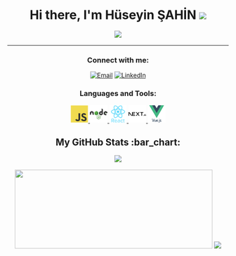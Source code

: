 <h1 align="center">Hi there, I'm Hüseyin ŞAHİN <img src="https://media.giphy.com/media/hvRJCLFzcasrR4ia7z/giphy.gif" width="35"></h1>
<p align="center">
  <img src="https://readme-typing-svg.herokuapp.com?font=Fira+Code&pause=1000&width=435&lines=Frontend++%26++Developer;Yazılım+Geliştirici&center=true&width=500&height=50" />
</p>
<hr/>

<h3 align="center">Connect with me:</h3>

<p align="center">
<a href="mailto:hseyinsahiin@gmail.com"><img alt="Email" src="https://img.shields.io/badge/Email-hseyinsahiin@gmail.com-blue?style=flat&logo=gmail"></a>
<a href="https://www.linkedin.com/in/huseyin-sahin/" target="_blank"><img alt="LinkedIn" src="https://img.shields.io/badge/LinkedIn-huseyin‐sahin-blue?style=flat&logo=linkedin"></a>
<br>

<h3 align="center">Languages and Tools:</h3>
<p align="center">
  <a href="https://developer.mozilla.org/en-US/docs/Web/JavaScript" target="_blank" rel="noreferrer">
    <img src="https://raw.githubusercontent.com/devicons/devicon/master/icons/javascript/javascript-original.svg" alt="javascript" width="40" height="40"/>
  </a>
  <a href="https://nodejs.org" target="_blank" rel="noreferrer">
    <img src="https://raw.githubusercontent.com/devicons/devicon/master/icons/nodejs/nodejs-original-wordmark.svg" alt="nodejs" width="40" height="40"/>
  </a>
  <a href="https://reactjs.org/" target="_blank" rel="noreferrer">
    <img src="https://raw.githubusercontent.com/devicons/devicon/master/icons/react/react-original-wordmark.svg" alt="react" width="40" height="40"/>
  </a>
  <a href="https://nextjs.org/" target="_blank" rel="noreferrer">
    <img src="https://raw.githubusercontent.com/devicons/devicon/master/icons/nextjs/nextjs-original-wordmark.svg" alt="nextjs" width="40" height="40"/>
  </a>
  <a href="https://vuejs.org/" target="_blank" rel="noreferrer">
    <img src="https://raw.githubusercontent.com/devicons/devicon/master/icons/vuejs/vuejs-original-wordmark.svg" alt="vuejs" width="40" height="40"/>
  </a>
</p>

<h2 align="center">My GitHub Stats :bar_chart:</h2>
<p align="center">
  <img src="https://komarev.com/ghpvc/?username=huseyin-sahin&color=green"></a>
</p>
<p align="center">
  <img src="https://github-readme-stats.vercel.app/api?username=huseyin-sahin&show_icons=true&theme=tokyonight" width="450" height="180">
  <img src="https://github-readme-stats.vercel.app/api/top-langs/?username=huseyin-sahin&layout=compact&theme=tokyonight" height="180">
</p>
